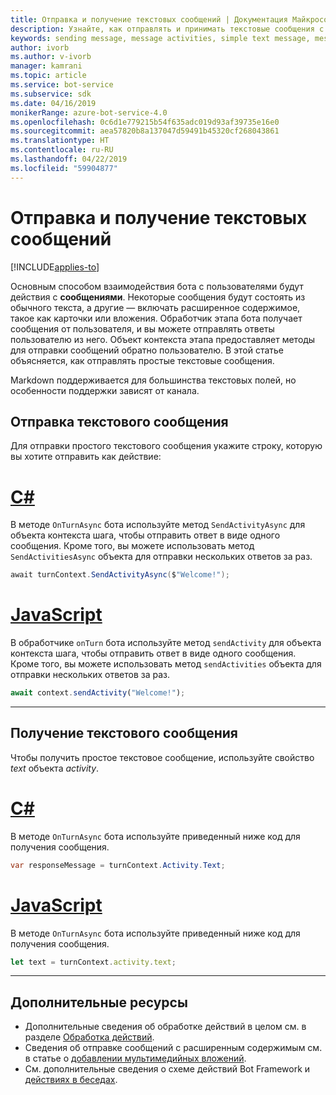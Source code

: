 ```yaml
---
title: Отправка и получение текстовых сообщений | Документация Майкрософт
description: Узнайте, как отправлять и принимать текстовые сообщения с помощью пакета SDK Bot Framework.
keywords: sending message, message activities, simple text message, message, text message, receive message
author: ivorb
ms.author: v-ivorb
manager: kamrani
ms.topic: article
ms.service: bot-service
ms.subservice: sdk
ms.date: 04/16/2019
monikerRange: azure-bot-service-4.0
ms.openlocfilehash: 0c6d1e779215b54f635adc019d93af39735e16e0
ms.sourcegitcommit: aea57820b8a137047d59491b45320cf268043861
ms.translationtype: HT
ms.contentlocale: ru-RU
ms.lasthandoff: 04/22/2019
ms.locfileid: "59904877"
---
```

# <a name="send-and-receive-text-message"></a>Отправка и получение текстовых сообщений

[!INCLUDE[applies-to](../includes/applies-to.md)]

Основным способом взаимодействия бота с пользователями будут действия с **сообщениями**. Некоторые сообщения будут состоять из обычного текста, а другие — включать расширенное содержимое, такое как карточки или вложения. Обработчик этапа бота получает сообщения от пользователя, и вы можете отправлять ответы пользователю из него. Объект контекста этапа предоставляет методы для отправки сообщений обратно пользователю. В этой статье объясняется, как отправлять простые текстовые сообщения.

Markdown поддерживается для большинства текстовых полей, но особенности поддержки зависят от канала.

## <a name="send-a-text-message"></a>Отправка текстового сообщения

Для отправки простого текстового сообщения укажите строку, которую вы хотите отправить как действие:

# <a name="ctabcsharp"></a>[C#](#tab/csharp)

В методе `OnTurnAsync` бота используйте метод `SendActivityAsync` для объекта контекста шага, чтобы отправить ответ в виде одного сообщения. Кроме того, вы можете использовать метод `SendActivitiesAsync` объекта для отправки нескольких ответов за раз.

```cs
await turnContext.SendActivityAsync($"Welcome!");
```

# <a name="javascripttabjavascript"></a>[JavaScript](#tab/javascript)

В обработчике `onTurn` бота используйте метод `sendActivity` для объекта контекста шага, чтобы отправить ответ в виде одного сообщения. Кроме того, вы можете использовать метод `sendActivities` объекта для отправки нескольких ответов за раз.

```javascript
await context.sendActivity("Welcome!");
```
---
## <a name="receive-a-text-message"></a>Получение текстового сообщения

Чтобы получить простое текстовое сообщение, используйте свойство *text* объекта *activity*. 

# <a name="ctabcsharp"></a>[C#](#tab/csharp)

В методе `OnTurnAsync` бота используйте приведенный ниже код для получения сообщения. 

```cs
var responseMessage = turnContext.Activity.Text;
```

# <a name="javascripttabjavascript"></a>[JavaScript](#tab/javascript)

В методе `OnTurnAsync` бота используйте приведенный ниже код для получения сообщения.

```javascript
let text = turnContext.activity.text;
```

---

## <a name="additional-resources"></a>Дополнительные ресурсы

- Дополнительные сведения об обработке действий в целом см. в разделе [Обработка действий](~/v4sdk/bot-builder-basics.md#the-activity-processing-stack).
- Сведения об отправке сообщений с расширенным содержимым см. в статье о [добавлении мультимедийных вложений](bot-builder-howto-add-media-attachments.md).
- См. дополнительные сведения о схеме действий Bot Framework и [действиях в беседах](https://aka.ms/botSpecs-activitySchema#message-activity).
